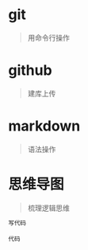 # git

> 用命令行操作

# github

> 建库上传

# markdown

> 语法操作

# 思维导图

> 梳理逻辑思维





``` bash
写代码
```

` 代码 `

